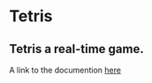 # Tetris

Tetris a real-time game. 
------------------------------------------------
A link to the documention [here](https://github.com/alisa1eli/ot-harjoitustyo/tree/master/documentation)
